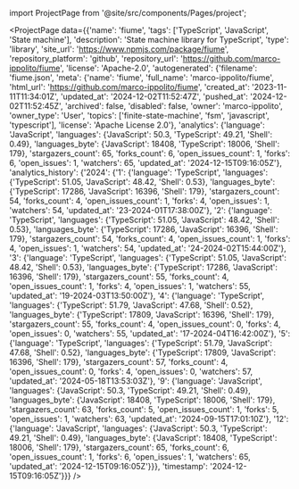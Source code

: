
import ProjectPage from '@site/src/components/Pages/project';

<ProjectPage
    data={{'name': 'fiume', 'tags': ['TypeScript', 'JavaScript', 'State machine'], 'description': 'State machine library for TypeScript', 'type': 'library', 'site_url': 'https://www.npmjs.com/package/fiume', 'repository_platform': 'github', 'repository_url': 'https://github.com/marco-ippolito/fiume', 'license': 'Apache-2.0', 'autogenerated': {'filename': 'fiume.json', 'meta': {'name': 'fiume', 'full_name': 'marco-ippolito/fiume', 'html_url': 'https://github.com/marco-ippolito/fiume', 'created_at': '2023-11-11T11:34:01Z', 'updated_at': '2024-12-02T11:52:47Z', 'pushed_at': '2024-12-02T11:52:45Z', 'archived': false, 'disabled': false, 'owner': 'marco-ippolito', 'owner_type': 'User', 'topics': ['finite-state-machine', 'fsm', 'javascript', 'typescript'], 'license': 'Apache License 2.0'}, 'analytics': {'language': 'JavaScript', 'languages': {'JavaScript': 50.3, 'TypeScript': 49.21, 'Shell': 0.49}, 'languages_byte': {'JavaScript': 18408, 'TypeScript': 18006, 'Shell': 179}, 'stargazers_count': 65, 'forks_count': 6, 'open_issues_count': 1, 'forks': 6, 'open_issues': 1, 'watchers': 65, 'updated_at': '2024-12-15T09:16:05Z'}, 'analytics_history': {'2024': {'1': {'language': 'TypeScript', 'languages': {'TypeScript': 51.05, 'JavaScript': 48.42, 'Shell': 0.53}, 'languages_byte': {'TypeScript': 17286, 'JavaScript': 16396, 'Shell': 179}, 'stargazers_count': 54, 'forks_count': 4, 'open_issues_count': 1, 'forks': 4, 'open_issues': 1, 'watchers': 54, 'updated_at': '23-2024-01T17:38:00Z'}, '2': {'language': 'TypeScript', 'languages': {'TypeScript': 51.05, 'JavaScript': 48.42, 'Shell': 0.53}, 'languages_byte': {'TypeScript': 17286, 'JavaScript': 16396, 'Shell': 179}, 'stargazers_count': 54, 'forks_count': 4, 'open_issues_count': 1, 'forks': 4, 'open_issues': 1, 'watchers': 54, 'updated_at': '24-2024-02T15:44:00Z'}, '3': {'language': 'TypeScript', 'languages': {'TypeScript': 51.05, 'JavaScript': 48.42, 'Shell': 0.53}, 'languages_byte': {'TypeScript': 17286, 'JavaScript': 16396, 'Shell': 179}, 'stargazers_count': 55, 'forks_count': 4, 'open_issues_count': 1, 'forks': 4, 'open_issues': 1, 'watchers': 55, 'updated_at': '19-2024-03T13:50:00Z'}, '4': {'language': 'TypeScript', 'languages': {'TypeScript': 51.79, 'JavaScript': 47.68, 'Shell': 0.52}, 'languages_byte': {'TypeScript': 17809, 'JavaScript': 16396, 'Shell': 179}, 'stargazers_count': 55, 'forks_count': 4, 'open_issues_count': 0, 'forks': 4, 'open_issues': 0, 'watchers': 55, 'updated_at': '17-2024-04T16:42:00Z'}, '5': {'language': 'TypeScript', 'languages': {'TypeScript': 51.79, 'JavaScript': 47.68, 'Shell': 0.52}, 'languages_byte': {'TypeScript': 17809, 'JavaScript': 16396, 'Shell': 179}, 'stargazers_count': 57, 'forks_count': 4, 'open_issues_count': 0, 'forks': 4, 'open_issues': 0, 'watchers': 57, 'updated_at': '2024-05-18T13:53:03Z'}, '9': {'language': 'JavaScript', 'languages': {'JavaScript': 50.3, 'TypeScript': 49.21, 'Shell': 0.49}, 'languages_byte': {'JavaScript': 18408, 'TypeScript': 18006, 'Shell': 179}, 'stargazers_count': 63, 'forks_count': 5, 'open_issues_count': 1, 'forks': 5, 'open_issues': 1, 'watchers': 63, 'updated_at': '2024-09-15T17:01:10Z'}, '12': {'language': 'JavaScript', 'languages': {'JavaScript': 50.3, 'TypeScript': 49.21, 'Shell': 0.49}, 'languages_byte': {'JavaScript': 18408, 'TypeScript': 18006, 'Shell': 179}, 'stargazers_count': 65, 'forks_count': 6, 'open_issues_count': 1, 'forks': 6, 'open_issues': 1, 'watchers': 65, 'updated_at': '2024-12-15T09:16:05Z'}}}, 'timestamp': '2024-12-15T09:16:05Z'}}}
/>

